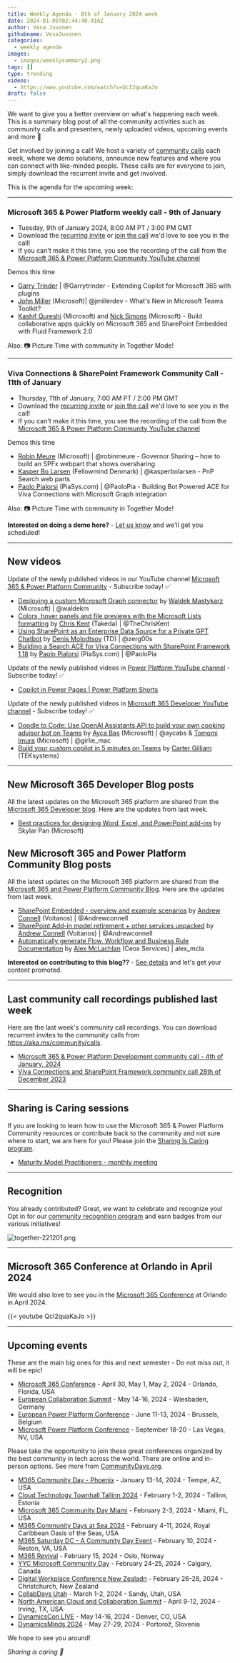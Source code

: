```yaml
---
title: Weekly Agenda - 8th of January 2024 week
date: 2024-01-05T02:44:40.416Z
author: Vesa Juvonen
githubname: VesaJuvonen
categories:
  - weekly agenda
images:
  - images/weeklysummary2.png
tags: []
type: trending
videos:
  - https://www.youtube.com/watch?v=QcI2quaKaJo
draft: false
---
```


We want to give you a better overview on what's happening each week. This is a summary blog post of all the community activities such as community calls and presenters, newly uploaded videos, upcoming events and more 🚀 

Get involved by joining a call! We host a variety of [community calls](https://aka.ms/community/calls) each week, where we demo solutions, announce new features and where you can connect with like-minded people. These calls are for everyone to join, simply download the recurrent invite and get involved.

This is the agenda for the upcoming week:

---

### Microsoft 365 & Power Platform weekly call - 9th of January

* Tuesday, 9th of January 2024, 8:00 AM PT / 3:00 PM GMT
* Download the [recurring invite](https://aka.ms/m365-dev-call) or [join the call](https://aka.ms/m365-dev-call-join) we'd love to see you in the call!
* If you can't make it this time, you see the recording of the call from the [Microsoft 365 & Power Platform Community YouTube channel](https://www.youtube.com/playlist?list=PLR9nK3mnD-OUQOW86tT5dkCRQAVGY7DlH)

Demos this time

* [Garry Trinder](https://twitter.com/garrytrinder) | @Garrytrinder - Extending Copilot for Microsoft 365 with plugins
* [John Miller](https://twitter.com/jmillerdev)  (Microsoft)| @jmillerdev - What's New in Microsoft Teams Toolkit?
* [Kashif Qureshi](https://www.linkedin.com/in/kashq/) (Microsoft) and [Nick Simons](https://www.linkedin.com/in/nmsimons/) (Microsoft) - Build collaborative apps quickly on Microsoft 365 and SharePoint Embedded with Fluid Framework 2.0

Also: 📷 Picture Time with community in Together Mode!

---

### Viva Connections & SharePoint Framework Community Call - 11th of January

* Thursday, 11th of January, 7:00 AM PT / 2:00 PM GMT
* Download the [recurring invite](https://aka.ms/spdev-spfx-call) or [join the call](https://aka.ms/spdev-spfx-call-join) we'd love to see you in the call!
* If you can't make it this time, you see the recording of the call from the [Microsoft 365 & Power Platform Community YouTube channel](https://www.youtube.com/watch?v=Sxrnc7gSw4A&list=PLR9nK3mnD-OXdcwfcHGsGr78nHWLRsv1x)

Demos this time

* [Robin Meure](https://twitter.com/robinmeure) (Microsoft) | @robinmeure - Governor Sharing – how to build an SPFx webpart that shows oversharing
* [Kasper Bo Larsen](https://twitter.com/kasperbolarsen) (Fellowmind Denmark) | @kasperbolarsen - PnP Search web parts
* [Paolo Pialorsi](https://twitter.com/PaoloPia) (PiaSys.com) | @PaoloPia - Building Bot Powered ACE for Viva Connections with Microsoft Graph integration

Also: 📷 Picture Time with community in Together Mode!

**Interested on doing a demo here?** - [Let us know](https://aka.ms/community/request/demo) and we'll get you scheduled!

---

## New videos 

Update of the newly published videos in our YouTube channel [Microsoft 365 & Power Platform Community](https://www.youtube.com/channel/UC_mKdhw-V6CeCM7gTo_Iy7w) - Subscribe today! ✅

* [Deploying a custom Microsoft Graph connector](https://www.youtube.com/watch?v=S8mmI77APrs) by [Waldek Mastykarz](https://twitter.com/waldekm) (Microsoft) | @waldekm
* [Colors, hover panels and file previews with the Microsoft Lists formatting](https://www.youtube.com/watch?v=xSGOGTbJ9T0) by  [Chris Kent](https://twitter.com/theChrisKent) (Takeda) | @TheChrisKent
* [Using SharePoint as an Enterprise Data Source for a Private GPT Chatbot](https://www.youtube.com/watch?v=NZlw2HJAsEI) by [Denis Molodtsov](https://twitter.com/zerg00s) (TD) | @zerg00s
* [Building a Search ACE for Viva Connections with SharePoint Framework 1.18](https://www.youtube.com/watch?v=Qgclfk65X2k) by [Paolo Pialorsi](https://twitter.com/PaoloPia) (PiaSys.com) | @PaoloPia


Update of the newly published videos in [Power Platform YouTube channel](https://www.youtube.com/@mspowerplatform) - Subscribe today! ✅

* [Copilot in Power Pages | Power Platform Shorts](https://www.youtube.com/watch?v=K6a5LVLaaOg)


Update of the newly published videos in [Microsoft 365 Developer YouTube channel](https://www.youtube.com/@Microsoft365Developer) - Subscribe today! ✅

* [Doodle to Code: Use OpenAI Assistants API to build your own cooking advisor bot on Teams](https://www.youtube.com/watch?v=OL23O25jQGE) by [Ayça Baş](https://twitter.com/aycabs) (Microsoft) | @aycabs & [Tomomi Imura](https://twitter.com/girlie_mac) (Microsoft) | @girlie_mac
* [Build your custom copilot in 5 minutes on Teams](https://www.youtube.com/watch?v=A3_xnmIxv6c) by [Carter Gilliam](https://www.linkedin.com/in/r-carter-gilliam/) (TEKsystems)

---

## New Microsoft 365 Developer Blog posts

All the latest updates on the Microsoft 365 platform are shared from the [Microsoft 365 Developer blog](https://devblogs.microsoft.com/microsoft365dev/). Here are the updates from last week.

* [Best practices for designing Word, Excel, and PowerPoint add-ins](https://devblogs.microsoft.com/microsoft365dev/best-practices-for-designing-word-excel-and-powerpoint-add-ins/) by Skylar Pan (Microsoft)


## New Microsoft 365 and Power Platform Community Blog posts

All the latest updates on the Microsoft 365 platform are shared from the [Microsoft 365 and Power Platform Community Blog](https://pnp.github.io/blog/). Here are the updates from last week.

* [SharePoint Embedded - overview and example scenarios](https://pnp.github.io/blog/post/sharepoint-embedded-overview/) by [Andrew Connell](https://twitter.com/andrewconnell) (Voitanos) | @Andrewconnell
* [SharePoint Add-in model retirement + other services unpacked](https://pnp.github.io/blog/post/sharepoint-add-in-model-retirement-other-services-unpacked/) by [Andrew Connell](https://twitter.com/andrewconnell) (Voitanos) | @Andrewconnell
* [Automatically generate Flow, Workflow and Business Rule Documentation](https://pnp.github.io/blog/post/automatically-generate-flow-workflow-business-rule-documentation/) by [Alex McLachlan](https://twitter.com/alex_mcla) (Ceox Services) | alex_mcla


**Interested on contributing to this blog??** - [See details](https://pnp.github.io/blog/post/contribute-blog/) and let's get your content promoted.

---

## Last community call recordings published last week

Here are the last week's community call recordings. You can download recurrent invites to the community calls from https://aka.ms/community/calls.

* [Microsoft 365 & Power Platform Development community call - 4th of January, 2024](https://www.youtube.com/watch?v=yderRfy2wWA)
* [Viva Connections and SharePoint Framework community call 28th of December 2023](https://www.youtube.com/watch?v=p2Qe6Ii-aJE)

---

## Sharing is Caring sessions

If you are looking to learn how to use the Microsoft 365 & Power Platform Community resources or contribute back to the community and not sure where to start, we are here for you! Please join the [Sharing Is Caring program](https://pnp.github.io/sharing-is-caring/).

* [Maturity Model Practitioners - monthly meeting](https://aka.ms/mm4m365/invite)

---

## Recognition

You already contributed? Great, we want to celebrate and recognize you! Opt in for our [community recognition program](https://pnp.github.io/recognitionprogram/) and earn badges from our various initiatives! 

![together-221201.png](images/community-recognization-program.png)

---

## Microsoft 365 Conference at Orlando in April 2024

We would also love to see you in the [Microsoft 365 Conference](https://m365conf.com/) at Orlando in April 2024.

{{< youtube QcI2quaKaJo >}}

---

## Upcoming events

These are the main big ones for this and next semester - Do not miss out, it will be epic!

* [Microsoft 365 Conference](https://m365conf.com/#!/) - April 30, May 1, May 2, 2024 - Orlando, Florida, USA
* [European Collaboration Summit](https://www.cloudsummit.eu/) - May 14-16, 2024 - Wiesbaden, Germany
* [European Power Platform Conference](https://www.sharepointeurope.com/european-power-platform-conference/) - June 11-13, 2024 - Brussels, Belgium
* [Microsoft Power Platform Conference](https://powerplatformconf.com/#!/) - September 18-20 - Las Vegas, NV, USA


Please take the opportunity to join these great conferences organized by the best community in tech across the world. There are online and in-person options. See more from [CommunityDays.org](https://www.communitydays.org/).


* [M365 Community Day - Phoenix](https://www.communitydays.org/event/2024-01-13/m365-community-day-phoenix) - January 13-14, 2024 - Tempe, AZ, USA
* [Cloud Technology Townhall Tallinn 2024](https://www.communitydays.org/event/2024-02-01/cloud-technology-townhall-tallinn-2024) - February 1-2, 2024 - Tallinn, Estonia
* [Microsoft 365 Community Day Miami](https://www.communitydays.org/event/2024-02-02/microsoft-365-community-day-miami) - February 2-3, 2024 - Miami, FL, USA
* [M365 Community Days at Sea 2024](https://www.communitydays.org/event/2024-02-04/m365-community-days-at-sea-2024) - February 4-11, 2024, Royal Caribbean Oasis of the Seas, USA
* [M365 Saturday DC - A Community Day Event](https://www.communitydays.org/event/2024-02-10/m365-saturday-dc-a-community-day-event) - February 10, 2024 - Reston, VA, USA
* [M365 Revival](https://www.communitydays.org/event/2024-02-15/m365-revival) - February 15, 2024 - Oslo, Norway
* [YYC Microsoft Community Day](https://www.communitydays.org/event/2024-02-24/yyc-microsoft-community-day) - February 24-25, 2024 - Calgary, Canada
* [Digital Workplace Conference New Zealadn](https://www.communitydays.org/event/2024-02-27/digital-workplace-conference-new-zealand) - February 26-28, 2024 - Christchurch, New Zealand
* [CollabDays Utah](https://www.communitydays.org/event/2024-03-01/collabdays-utah) - March 1-2, 2024 - Sandy, Utah, USA
* [North American Cloud and Collaboration Summit](https://www.communitydays.org/event/2024-04-09/north-american-cloud-and-collaboration-summit) - April 9-12, 2024 - Irving, TX, USA
* [DynamicsCon LIVE](https://www.communitydays.org/event/2024-05-13/dynamicscon-live) - May 14-16, 2024 - Denver, CO, USA
* [DynamicsMinds 2024](https://www.communitydays.org/event/2024-05-27/dynamicsminds-2024) - May 27-29, 2024 - Portorož, Slovenia

We hope to see you around!

_Sharing is caring 🧡_
